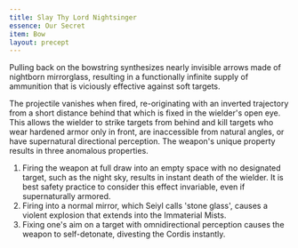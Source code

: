```yaml
---
title: Slay Thy Lord Nightsinger
essence: Our Secret
item: Bow
layout: precept
---
```


Pulling back on the bowstring synthesizes nearly invisible arrows made of nightborn mirrorglass, resulting in a functionally infinite supply of ammunition that is viciously effective against soft targets.

The projectile vanishes when fired, re-originating with an inverted trajectory from a short distance behind that which is fixed in the wielder's open eye. This allows the wielder to strike targets from behind and kill targets who wear hardened armor only in front, are inaccessible from natural angles, or have supernatural directional perception. The weapon's unique property results in three anomalous properties.

1) Firing the weapon at full draw into an empty space with no designated target, such as the night sky, results in instant death of the wielder. It is best safety practice to consider this effect invariable, even if supernaturally armored.
2) Firing into a normal mirror, which Seiyl calls 'stone glass', causes a violent explosion that extends into the Immaterial Mists.
3) Fixing one's aim on a target with omnidirectional perception causes the weapon to self-detonate, divesting the Cordis instantly.
